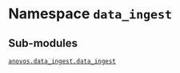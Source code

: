 # Namespace <code>data_ingest</code>
## Sub-modules
<dl>
<dt><code class="name"><a title="anovos.data_ingest.data_ingest" href="data_ingest.html">anovos.data_ingest.data_ingest</a></code></dt>
<dd>
<div class="desc"></div>
</dd>
</dl>